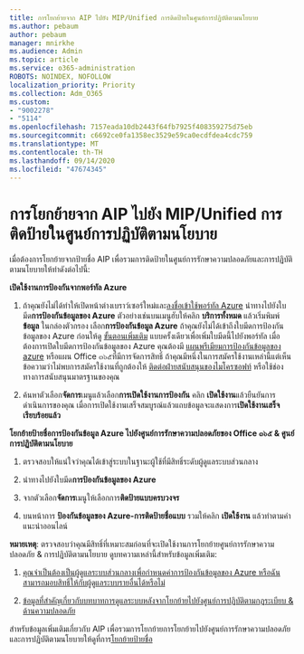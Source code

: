 ```yaml
---
title: การโยกย้ายจาก AIP ไปยัง MIP/Unified การติดป้ายในศูนย์การปฏิบัติตามนโยบาย
ms.author: pebaum
author: pebaum
manager: mnirkhe
ms.audience: Admin
ms.topic: article
ms.service: o365-administration
ROBOTS: NOINDEX, NOFOLLOW
localization_priority: Priority
ms.collection: Adm_O365
ms.custom:
- "9002278"
- "5114"
ms.openlocfilehash: 7157eada10db2443f64fb7925f408359275d75eb
ms.sourcegitcommit: c6692ce0fa1358ec3529e59ca0ecdfdea4cdc759
ms.translationtype: MT
ms.contentlocale: th-TH
ms.lasthandoff: 09/14/2020
ms.locfileid: "47674345"
---
```

# <a name="migration-from-aip-to-mipunified-labeling-in-the-compliance-center"></a>การโยกย้ายจาก AIP ไปยัง MIP/Unified การติดป้ายในศูนย์การปฏิบัติตามนโยบาย

เมื่อต้องการโยกย้ายจากป้ายชื่อ AIP เพื่อรวมการติดป้ายในศูนย์การรักษาความปลอดภัยและการปฏิบัติตามนโยบายให้ทำดังต่อไปนี้:

**เปิดใช้งานการป้องกันจากพอร์ทัล Azure**

1. ถ้าคุณยังไม่ได้ทำให้เปิดหน้าต่างเบราว์เซอร์ใหม่และ[ลงชื่อเข้าใช้พอร์ทัล Azure](https://docs.microsoft.com/azure/information-protection/deploy-use/configure-policy#signing-in-to-the-azure-portal) นำทางไปยังใบมีด**การป้องกันข้อมูลของ Azure** ตัวอย่างเช่นบนเมนูฮับให้คลิก **บริการทั้งหมด** แล้วเริ่มพิมพ์ **ข้อมูล** ในกล่องตัวกรอง เลือก**การป้องกันข้อมูล Azure** ถ้าคุณยังไม่ได้เข้าถึงใบมีดการป้องกันข้อมูลของ Azure ก่อนให้ดู [ขั้นตอนเพิ่มเติม](https://docs.microsoft.com/azure/information-protection/deploy-use/configure-policy#to-access-the-azure-information-protection-blade-for-the-first-time) แบบครั้งเดียวเพื่อเพิ่มใบมีดนี้ไปยังพอร์ทัล เมื่อต้องการเปิดใบมีดการป้องกันข้อมูลของ Azure คุณต้องมี [แผนพรีเมียมการป้องกันข้อมูลของ azure](https://www.microsoft.com/cloud-platform/azure-information-protection-pricing) หรือแผน Office ๓๖๕ที่มีการจัดการสิทธิ์ ถ้าคุณมีหนึ่งในการสมัครใช้งานเหล่านี้แต่เห็นข้อความว่าไม่พบการสมัครใช้งานที่ถูกต้องให้ [ติดต่อฝ่ายสนับสนุนของไมโครซอฟท์](https://docs.microsoft.com/azure/information-protection/get-started/information-support#to-contact-microsoft-support) หรือใช้ช่องทางการสนับสนุนมาตรฐานของคุณ

2. ค้นหาตัวเลือก**จัดการ**เมนูแล้วเลือก**การเปิดใช้งานการป้องกัน** คลิก **เปิดใช้งาน**แล้วยืนยันการดำเนินการของคุณ เมื่อการเปิดใช้งานเสร็จสมบูรณ์แล้วแถบข้อมูลจะแสดงการ**เปิดใช้งานเสร็จเรียบร้อยแล้ว**

**โยกย้ายป้ายชื่อการป้องกันข้อมูล Azure ไปยังศูนย์การรักษาความปลอดภัยของ Office ๓๖๕ & ศูนย์การปฏิบัติตามนโยบาย**

1. ตรวจสอบให้แน่ใจว่าคุณได้เข้าสู่ระบบในฐานะผู้ใช้ที่มีสิทธิ์ระดับผู้ดูแลระบบส่วนกลาง

2. นำทางไปยังใบมีด**การป้องกันข้อมูลของ Azure**

3. จากตัวเลือก**จัดการ**เมนูให้เลือกการ**ติดป้ายแบบครบวงจร**

4. บนหน้าการ **ป้องกันข้อมูลของ Azure-การติดป้ายชื่อแบบ** รวมให้คลิก **เปิดใช้งาน** แล้วทำตามคำแนะนำออนไลน์

**หมายเหตุ**: ตรวจสอบว่าคุณมีสิทธิ์ที่เหมาะสมก่อนที่จะเปิดใช้งานการโยกย้ายศูนย์การรักษาความปลอดภัย & การปฏิบัติตามนโยบาย ดูบทความเหล่านี้สำหรับข้อมูลเพิ่มเติม:

1. [คุณจำเป็นต้องเป็นผู้ดูแลระบบส่วนกลางเพื่อกำหนดค่าการป้องกันข้อมูลของ Azure หรือฉันสามารถมอบสิทธิ์ให้กับผู้ดูแลระบบรายอื่นได้หรือไม่](https://docs.microsoft.com/azure/information-protection/faqs#do-you-need-to-be-a-global-admin-to-configure-azure-information-protection-or-can-i-delegate-to-other-administrators)

2. [ข้อมูลที่สำคัญเกี่ยวกับบทบาทการดูแลระบบหลังจากโยกย้ายไปยังศูนย์การปฏิบัติตามกฎระเบียบ & ด้านความปลอดภัย](https://docs.microsoft.com/azure/information-protection/configure-policy-migrate-labels#important-information-about-administrative-roles)

สำหรับข้อมูลเพิ่มเติมเกี่ยวกับ AIP เพื่อรวมการโยกย้ายการโยกย้ายไปยังศูนย์การรักษาความปลอดภัยและการปฏิบัติตามนโยบายให้ดูที่การ[โยกย้ายป้ายชื่อ](https://docs.microsoft.com/azure/information-protection/configure-policy-migrate-labels)
